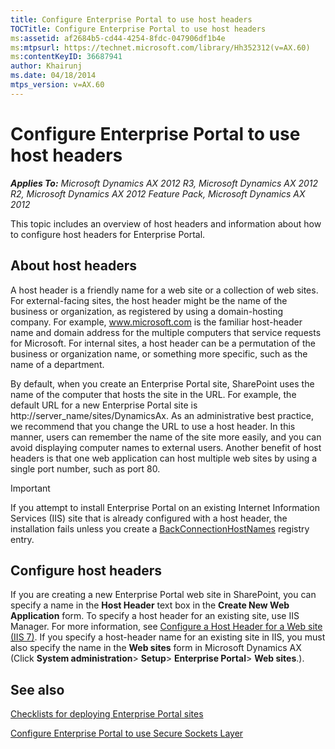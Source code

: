 ```yaml
---
title: Configure Enterprise Portal to use host headers
TOCTitle: Configure Enterprise Portal to use host headers
ms:assetid: af2684b5-cd44-4254-8fdc-047906df1b4e
ms:mtpsurl: https://technet.microsoft.com/library/Hh352312(v=AX.60)
ms:contentKeyID: 36687941
author: Khairunj
ms.date: 04/18/2014
mtps_version: v=AX.60
---
```


# Configure Enterprise Portal to use host headers 


_**Applies To:** Microsoft Dynamics AX 2012 R3, Microsoft Dynamics AX 2012 R2, Microsoft Dynamics AX 2012 Feature Pack, Microsoft Dynamics AX 2012_

This topic includes an overview of host headers and information about how to configure host headers for Enterprise Portal.

## About host headers

A host header is a friendly name for a web site or a collection of web sites. For external-facing sites, the host header might be the name of the business or organization, as registered by using a domain-hosting company. For example, www.microsoft.com is the familiar host-header name and domain address for the multiple computers that service requests for Microsoft. For internal sites, a host header can be a permutation of the business or organization name, or something more specific, such as the name of a department.

By default, when you create an Enterprise Portal site, SharePoint uses the name of the computer that hosts the site in the URL. For example, the default URL for a new Enterprise Portal site is http://server_name/sites/DynamicsAx. As an administrative best practice, we recommend that you change the URL to use a host header. In this manner, users can remember the name of the site more easily, and you can avoid displaying computer names to external users. Another benefit of host headers is that one web application can host multiple web sites by using a single port number, such as port 80.


> [!IMPORTANT]
> <P>If you attempt to install Enterprise Portal on an existing Internet Information Services (IIS) site that is already configured with a host header, the installation fails unless you create a <A href="https://go.microsoft.com/fwlink/?linkid=194948">BackConnectionHostNames</A> registry entry.</P>



## Configure host headers

If you are creating a new Enterprise Portal web site in SharePoint, you can specify a name in the **Host Header** text box in the **Create New Web Application** form. To specify a host header for an existing site, use IIS Manager. For more information, see [Configure a Host Header for a Web site (IIS 7)](https://go.microsoft.com/fwlink/?linkid=223134). If you specify a host-header name for an existing site in IIS, you must also specify the name in the **Web sites** form in Microsoft Dynamics AX (Click **System administration**> **Setup**> **Enterprise Portal**> **Web sites**.).

## See also

[Checklists for deploying Enterprise Portal sites](checklists-for-deploying-enterprise-portal-sites.md)

[Configure Enterprise Portal to use Secure Sockets Layer](configure-enterprise-portal-to-use-secure-sockets-layer.md)

  


